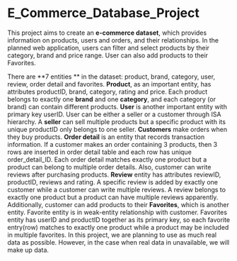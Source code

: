 # E_Commerce_Database_Project

This project aims to create an **e-commerce dataset**, which provides information on products, users and orders, and their relationships. In the planned web application, users can filter and select products by their category, brand and price range. User can also add products to their Favorites. 

There are **7 entities ** in the dataset: product, brand, category, user, review, order detail and favorites. **Product**, as an important entity, has attributes productID, brand, category, rating and price. Each product belongs to exactly one **brand** and one **category**, and each category (or brand) can contain different products. **User** is another important entity with primary key userID. User can be either a seller or a customer through ISA hierarchy. A **seller** can sell multiple products but a specific product with its unique productID only belongs to one seller. **Customers** make orders when they buy products. **Order detail** is an entity that records transaction information. If a customer makes an order containing 3 products, then 3 rows are inserted in order detail table and each row has unique order_detail_ID.  Each order detail matches exactly one product but a product can belong to multiple order details. Also, customer can write reviews after purchasing products. **Review** entity has attributes reviewID, productID, reviews and rating. A specific review is added by exactly one customer while a customer can write multiple reviews. A review belongs to exactly one product but a product can have multiple reviews apparently. Additionally, customer can add products to their **Favorites**, which is another entity. Favorite entity is in weak-entity relationship with customer. Favorites entity has userID and productID together as its primary key, so each favorite entry(row) matches to exactly one product while a product may be included in multiple favorites.  In this project, we are planning to use as much real data as possible. However, in the case when real data in unavailable, we will make up data.

